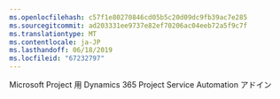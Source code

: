 ```yaml
---
ms.openlocfilehash: c57f1e80270846cd05b5c20d09dc9fb39ac7e285
ms.sourcegitcommit: ad203331ee9737e82ef70206ac04eeb72a5f9c7f
ms.translationtype: MT
ms.contentlocale: ja-JP
ms.lasthandoff: 06/18/2019
ms.locfileid: "67232797"
---
```

Microsoft Project 用 Dynamics 365 Project Service Automation アドイン